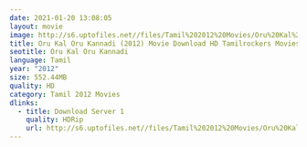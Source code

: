 ```yaml
---
date: 2021-01-20 13:08:05
layout: movie
image: http://s6.uptofiles.net//files/Tamil%202012%20Movies/Oru%20Kal%20Oru%20Kannadi%20(2012)/Mp4%20HD%20(Single%20Part)%20-%20(480x320)/Oru%20Kal%20Oru%20Kannadi%20(2012)%20Single%20Part%20(480x320).mp4
title: Oru Kal Oru Kannadi (2012) Movie Download HD Tamilrockers Moviesda
seotitle: Oru Kal Oru Kannadi
language: Tamil
year: "2012"
size: 552.44MB
quality: HD
category: Tamil 2012 Movies
dlinks:
  - title: Download Server 1
    quality: HDRip
    url: http://s6.uptofiles.net//files/Tamil%202012%20Movies/Oru%20Kal%20Oru%20Kannadi%20(2012)/Mp4%20HD%20(Single%20Part)%20-%20(480x320)/Oru%20Kal%20Oru%20Kannadi%20(2012)%20Single%20Part%20(480x320).mp4
---
```

